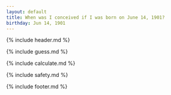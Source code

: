 ```yaml
---
layout: default
title: When was I conceived if I was born on June 14, 1901?
birthday: Jun 14, 1901
---
```


{% include header.md %}

{% include guess.md %}

{% include calculate.md %}

{% include safety.md %}

{% include footer.md %}



